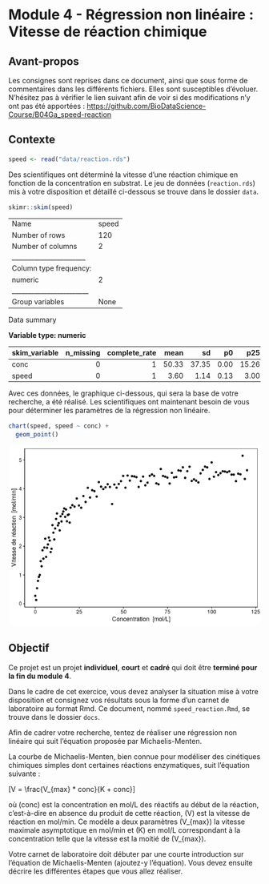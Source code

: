 Module 4 - Régression non linéaire : Vitesse de réaction chimique
================

<!--- do not edit readme.md ---->

## Avant-propos

Les consignes sont reprises dans ce document, ainsi que sous forme de
commentaires dans les différents fichiers. Elles sont susceptibles
d’évoluer. N’hésitez pas à vérifier le lien suivant afin de voir si
des modifications n’y ont pas été apportées :
<https://github.com/BioDataScience-Course/B04Ga_speed-reaction>

## Contexte

``` r
speed <- read("data/reaction.rds")
```

Des scientifiques ont déterminé la vitesse d’une réaction chimique en
fonction de la concentration en substrat. Le jeu de données
(`reaction.rds`) mis à votre disposition et détaillé ci-dessous se
trouve dans le dossier `data`.

``` r
skimr::skim(speed)
```

|                                                  |       |
| :----------------------------------------------- | :---- |
| Name                                             | speed |
| Number of rows                                   | 120   |
| Number of columns                                | 2     |
| \_\_\_\_\_\_\_\_\_\_\_\_\_\_\_\_\_\_\_\_\_\_\_   |       |
| Column type frequency:                           |       |
| numeric                                          | 2     |
| \_\_\_\_\_\_\_\_\_\_\_\_\_\_\_\_\_\_\_\_\_\_\_\_ |       |
| Group variables                                  | None  |

Data summary

**Variable type: numeric**

| skim\_variable | n\_missing | complete\_rate |  mean |    sd |   p0 |   p25 |   p50 |   p75 |   p100 | hist  |
| :------------- | ---------: | -------------: | ----: | ----: | ---: | ----: | ----: | ----: | -----: | :---- |
| conc           |          0 |              1 | 50.33 | 37.35 | 0.00 | 15.26 | 45.44 | 82.72 | 120.00 | ▇▃▃▃▃ |
| speed          |          0 |              1 |  3.60 |  1.14 | 0.13 |  3.00 |  4.09 |  4.44 |   5.15 | ▁▂▃▃▇ |

Avec ces données, le graphique ci-dessous, qui sera la base de votre
recherche, a été réalisé. Les scientifiques ont maintenant besoin de
vous pour déterminer les paramètres de la régression non linéaire.

``` r
chart(speed, speed ~ conc) +
  geom_point()
```

![](README_files/figure-gfm/unnamed-chunk-3-1.png)<!-- -->

## Objectif

Ce projet est un projet **individuel**, **court** et **cadré** qui doit
être **terminé pour la fin du module 4**.

Dans le cadre de cet exercice, vous devez analyser la situation mise à
votre disposition et consignez vos résultats sous la forme d’un carnet
de laboratoire au format Rmd. Ce document, nommé `speed_reaction.Rmd`,
se trouve dans le dossier `docs`.

Afin de cadrer votre recherche, tentez de réaliser une régression non
linéaire qui suit l’équation proposée par Michaelis-Menten.

La courbe de Michaelis-Menten, bien connue pour modéliser des cinétiques
chimiques simples dont certaines réactions enzymatiques, suit l’équation
suivante :

\[V = \frac{V_{max} * conc}{K + conc}\]

où \(conc\) est la concentration en mol/L des réactifs au début de la
réaction, c’est-à-dire en absence du produit de cette réaction, \(V\)
est la vitesse de réaction en mol/min. Ce modèle a deux paramètres
\(V_{max}\) la vitesse maximale asymptotique en mol/min et \(K\) en
mol/L correspondant à la concentration telle que la vitesse est la
moitié de \(V_{max}\).

Votre carnet de laboratoire doit débuter par une courte introduction sur
l’équation de Michaelis-Menten (ajoutez-y l’équation). Vous devez
ensuite décrire les différentes étapes que vous allez réaliser.
